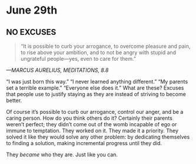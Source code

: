 # June 29th
## NO EXCUSES

> “It is possible to curb your arrogance, to overcome pleasure and pain, to rise above your ambition, and to not be angry with stupid and ungrateful people—yes, even to care for them.”

*—MARCUS AURELIUS, MEDITATIONS, 8.8*

“I was just born this way.” “I never learned anything different.” “My parents set a terrible example.” “Everyone else does it.” What are these? Excuses that people use to justify staying as they are instead of striving to become better.

Of course it’s possible to curb our arrogance, control our anger, and be a caring person. How do you think others do it? Certainly their parents weren’t perfect; they didn’t come out of the womb incapable of ego or immune to temptation. They worked on it. They made it a priority. They solved it like they would solve any other problem: by dedicating themselves to finding a solution, making incremental progress until they did.

They *became* who they are. Just like you can.

